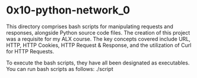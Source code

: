 # 0x10-python-network_0

This directory comprises bash scripts for manipulating requests and responses, alongside Python source code files. The creation of this project was a requisite for my ALX course. The key concepts covered include URL, HTTP, HTTP Cookies, HTTP Request & Response, and the utilization of Curl for HTTP Requests.

To execute the bash scripts, they have all been designated as executables. You can run bash scripts as follows:
 	./script

